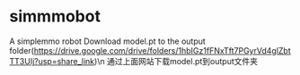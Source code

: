 # simmmobot
A simplemmo robot
Download model.pt to the output folder(https://drive.google.com/drive/folders/1hbIGz1fFNxTft7PGyrVd4glZbtTT3UIj?usp=share_link)\n
通过上面网站下载model.pt到output文件夹
